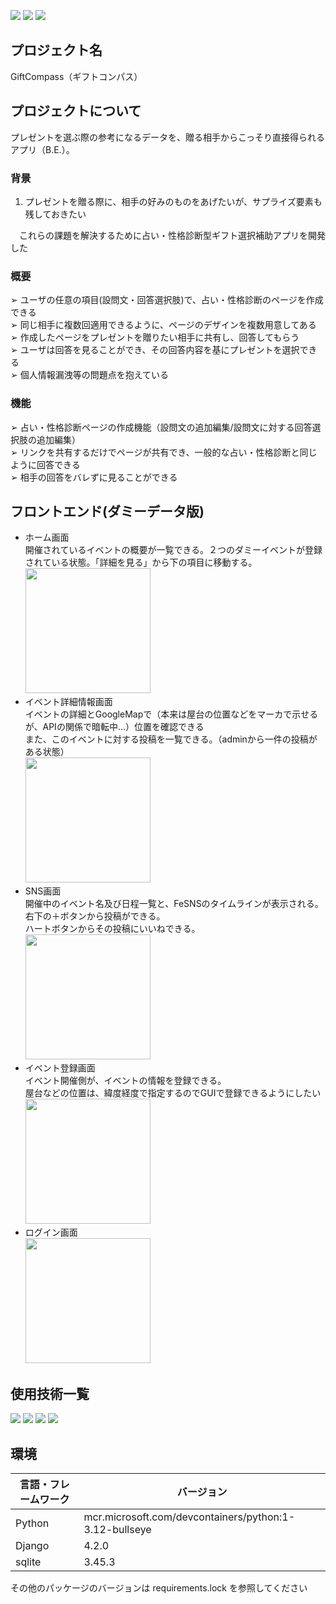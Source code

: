 ![](https://img.shields.io/badge/技育CAMP-2024_vol22-brown)
![](https://img.shields.io/badge/状態-デバック-red)
![](https://img.shields.io/badge/build-passing-green)

## プロジェクト名

GiftCompass（ギフトコンパス）

<!-- プロジェクトについて -->

## プロジェクトについて

プレゼントを選ぶ際の参考になるデータを、贈る相手からこっそり直接得られるアプリ（B.E.）。
    
### 背景
1. プレゼントを贈る際に、相手の好みのものをあげたいが、サプライズ要素も残しておきたい<br>
  
　これらの課題を解決するために占い・性格診断型ギフト選択補助アプリを開発した<br>

### 概要
➢ ユーザの任意の項目(設問文・回答選択肢)で、占い・性格診断のページを作成できる<br>
➢ 同じ相手に複数回適用できるように、ページのデザインを複数用意してある<br>
➢ 作成したページをプレゼントを贈りたい相手に共有し、回答してもらう<br>
➢ ユーザは回答を見ることができ、その回答内容を基にプレゼントを選択できる<br>
➢ 個人情報漏洩等の問題点を抱えている<br>

### 機能
➢ 占い・性格診断ページの作成機能（設問文の追加編集/設問文に対する回答選択肢の追加編集）<br>
➢ リンクを共有するだけでページが共有でき、一般的な占い・性格診断と同じように回答できる<br>
➢ 相手の回答をバレずに見ることができる<br>
 
## フロントエンド(ダミーデータ版)
- ホーム画面<br>開催されているイベントの概要が一覧できる。２つのダミーイベントが登録されている状態。「詳細を見る」から下の項目に移動する。<br><img src="https://github.com/user-attachments/assets/c951edc7-6a59-4170-b6bc-41533161b358" width="200">
- イベント詳細情報画面<br>イベントの詳細とGoogleMapで（本来は屋台の位置などをマーカで示せるが、APIの関係で暗転中...）位置を確認できる<br>また、このイベントに対する投稿を一覧できる。（adminから一件の投稿がある状態）<br><img src="https://github.com/user-attachments/assets/b8cf7b19-0ff0-417b-b4ca-03c68e411d54" width="200">
- SNS画面<br>開催中のイベント名及び日程一覧と、FeSNSのタイムラインが表示される。右下の＋ボタンから投稿ができる。<br>ハートボタンからその投稿にいいねできる。<br><img src="https://github.com/user-attachments/assets/d4c15bb1-49dc-476c-9f02-d41cd50a4b22" width="200">
- イベント登録画面<br>イベント開催側が、イベントの情報を登録できる。<br>屋台などの位置は、緯度経度で指定するのでGUIで登録できるようにしたい<br><img src="https://github.com/user-attachments/assets/6b84842b-d348-4a4a-a9e5-ebb817c8f4dd" width="200">
- ログイン画面<br><img src="https://github.com/user-attachments/assets/d315eb11-5e46-4e4c-bf68-87bd4dbe9936" width="200">



## 使用技術一覧

<!-- シールド一覧 -->
<p style="display: inline">
  <!-- フロントエンドのフレームワーク -->
  <!-- バックエンドのフレームワーク -->
  <img src="https://img.shields.io/badge/-Django-092E20.svg?logo=django&style=for-the-badge">
  <!-- バックエンドの言語 -->
  <img src="https://img.shields.io/badge/-Python-F2C63C.svg?logo=python&style=for-the-badge">
  <!-- ミドルウェア -->
  <img src="https://img.shields.io/badge/-SQLite-336791.svg?logo=sqlite&style=for-the-badge">
  <!-- インフラ -->
  <img src="https://img.shields.io/badge/-Github-181717.svg?logo=github&style=for-the-badge">
</p>

## 環境

| 言語・フレームワーク    | バージョン  |
| --------------------- | ---------- |
| Python                | mcr.microsoft.com/devcontainers/python:1-3.12-bullseye     |
| Django                | 4.2.0      |
| sqlite                | 3.45.3     |

その他のパッケージのバージョンは requirements.lock を参照してください

